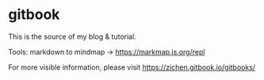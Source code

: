 # gitbook
This is the source of my blog &amp; tutorial.  

Tools: markdown to mindmap -> https://markmap.js.org/repl  

For more visible information, please visit https://zichen.gitbook.io/gitbooks/
